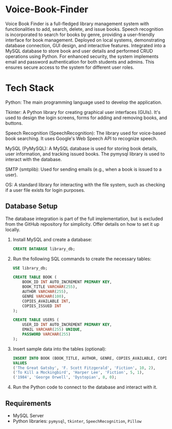 # Voice-Book-Finder

Voice Book Finder is a full-fledged library management system with functionalities to add, search, delete, and issue books. Speech recognition is incorporated to search for books by genre, providing a user-friendly interface for book management. Deployed on local systems, demonstrating database connection, GUI design, and interactive features. Integrated into a MySQL database to store book and user details and performed CRUD operations using Python. For enhanced security, the system implements email and password authentication for both students and admins. This ensures secure access to the system for different user roles.

# Tech Stack
Python: The main programming language used to develop the application.

Tkinter: A Python library for creating graphical user interfaces (GUIs). It's used to design the login screens, forms for adding and removing books, and buttons.

Speech Recognition (SpeechRecognition): The library used for voice-based book searching. It uses Google's Web Speech API to recognize speech.

MySQL (PyMySQL): A MySQL database is used for storing book details, user information, and tracking issued books. The pymysql library is used to interact with the database.

SMTP (smtplib): Used for sending emails (e.g., when a book is issued to a user).

OS: A standard library for interacting with the file system, such as checking if a user file exists for login purposes.

## Database Setup

The database integration is part of the full implementation, but is excluded from the GitHub repository for simplicity. Offer details on how to set it up locally.

1. Install MySQL and create a database:
    ```sql
    CREATE DATABASE library_db;
    ```
   
2. Run the following SQL commands to create the necessary tables:
    ```sql
    USE library_db;

    CREATE TABLE BOOK (
        BOOK_ID INT AUTO_INCREMENT PRIMARY KEY,
        BOOK_TITLE VARCHAR(255),
        AUTHOR VARCHAR(255),
        GENRE VARCHAR(100),
        COPIES_AVAILABLE INT,
        COPIES_ISSUED INT
    );

    CREATE TABLE USERS (
        USER_ID INT AUTO_INCREMENT PRIMARY KEY,
        EMAIL VARCHAR(255) UNIQUE,
        PASSWORD VARCHAR(255)
    );
    ```
   
3. Insert sample data into the tables (optional):
    ```sql
    INSERT INTO BOOK (BOOK_TITLE, AUTHOR, GENRE, COPIES_AVAILABLE, COPIES_ISSUED) 
    VALUES
    ('The Great Gatsby', 'F. Scott Fitzgerald', 'Fiction', 10, 2),
    ('To Kill a Mockingbird', 'Harper Lee', 'Fiction', 5, 1),
    ('1984', 'George Orwell', 'Dystopian', 8, 0);
    ```

4. Run the Python code to connect to the database and interact with it.

## Requirements

- MySQL Server
- Python libraries: `pymysql`, `tkinter`, `SpeechRecognition`, `Pillow`
